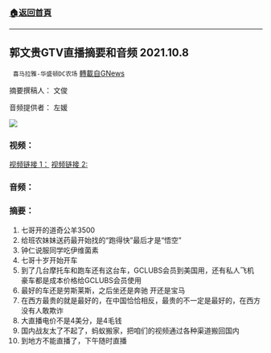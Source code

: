 ###  [:house:返回首頁](https://github.com/ourhimalayas/txt)
---


## 郭文贵GTV直播摘要和音频 2021.10.8
` 喜马拉雅-华盛顿DC农场` [轉載自GNews](https://gnews.org/zh-hans/1582557/)

摘要撰稿人： 文俊

音频提供者： 左媛


![](https://assets.gnews.org/wp-content/uploads/2021/10/Screen-Shot-2021-10-08-at-11.25.09-PM.png)


### 视频：

[视频链接 1：](https://gtv.org/video/id=61605b35304e992109b1c971)
[视频链接 2:](https://gtv.org/video/id=61605e08304e992109b1cdb4)

### 音频：

### 摘要：

1. 七哥开的道奇公羊3500
2. 给班农妹妹送药最开始找的“跑得快”最后才是“悟空”
3. 钟仁说服同学吃伊维菌素
4. 七哥十岁开始开车
5. 到了几台摩托车和跑车还有这台车，GCLUBS会员到美国用，还有私人飞机 豪车都是成本价格给GCLUBS会员使用
6. 最好的车还是劳斯莱斯，之后坐还是奔驰 开还是宝马
7. 在西方最贵的就是最好的，在中国恰恰相反，最贵的不一定是最好的，在西方没有人敢欺诈
8. 大直播电价不是4美分，是4毛钱
9. 国内战友太了不起了，蚂蚁搬家，把咱们的视频通过各种渠道搬回国内
10. 到地方不能直播了，下午随时直播
